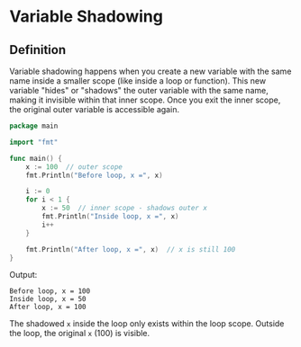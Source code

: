 # Variable Shadowing

## Definition

Variable shadowing happens when you create a new variable with the same name inside a smaller scope (like inside a loop or function). This new variable "hides" or "shadows" the outer variable with the same name, making it invisible within that inner scope. Once you exit the inner scope, the original outer variable is accessible again.

```go
package main

import "fmt"

func main() {
    x := 100  // outer scope
    fmt.Println("Before loop, x =", x)

    i := 0
    for i < 1 {
        x := 50  // inner scope - shadows outer x
        fmt.Println("Inside loop, x =", x)
        i++
    }

    fmt.Println("After loop, x =", x)  // x is still 100
}
```

Output:
```
Before loop, x = 100
Inside loop, x = 50
After loop, x = 100
```

The shadowed `x` inside the loop only exists within the loop scope. Outside the loop, the original `x` (100) is visible.
